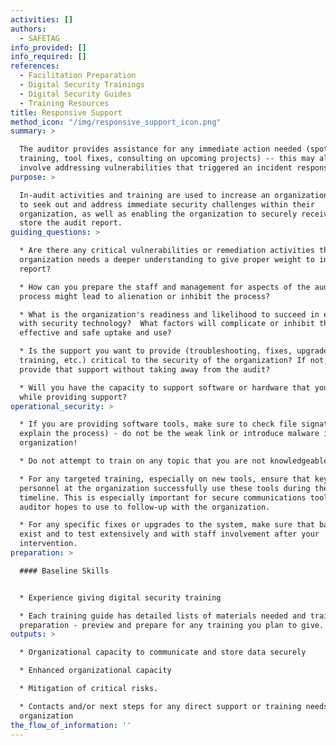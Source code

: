 ```yaml
---
activities: []
authors:
  - SAFETAG
info_provided: []
info_required: []
references:
  - Facilitation Preparation
  - Digital Security Trainings
  - Digital Security Guides
  - Training Resources
title: Responsive Support
method_icon: "/img/responsive_support_icon.png"
summary: >

  The auditor provides assistance for any immediate action needed (spot
  training, tool fixes, consulting on upcoming projects) -- this may also
  involve addressing vulnerabilities that triggered an incident response.
purpose: >

  In-audit activities and training are used to increase an organization's agency
  to seek out and address immediate security challenges within their
  organization, as well as enabling the organization to securely receive and
  store the audit report.
guiding_questions: >

  * Are there any critical vulnerabilities or remediation activities that the
  organization needs a deeper understanding to give proper weight to in the
  report?

  * How can you prepare the staff and management for aspects of the audit
  process might lead to alienation or inhibit the process?

  * What is the organization's readiness and likelihood to succeed in engaging
  with security technology?  What factors will complicate or inhibit the
  effective and safe uptake and use?

  * Is the support you want to provide (troubleshooting, fixes, upgrades,
  training, etc.) critical to the security of the organization? If not, can you
  provide that support without taking away from the audit?

  * Will you have the capacity to support software or hardware that you provided
  while providing support?
operational_security: >

  * If you are providing software tools, make sure to check file signatures (and
  explain the process) - do not be the weak link or introduce malware into the
  organization!

  * Do not attempt to train on any topic that you are not knowledgeable on.

  * For any targeted training, especially on new tools, ensure that key
  personnel at the organization successfully use these tools during the audit
  timeline. This is especially important for secure communications tools the
  auditor hopes to use to follow-up with the organization.

  * For any specific fixes or upgrades to the system, make sure that backups
  exist and to test extensively and with staff involvement after your
  intervention.
preparation: >

  #### Baseline Skills


  * Experience giving digital security training

  * Each training guide has detailed lists of materials needed and trainer
  preparation - preview and prepare for any training you plan to give.
outputs: >

  * Organizational capacity to communicate and store data securely

  * Enhanced organizational capacity

  * Mitigation of critical risks.

  * Contacts and/or next steps for any direct support or training needs of the
  organization
the_flow_of_information: ''
---
```


